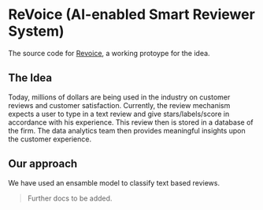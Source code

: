 # ReVoice (AI-enabled Smart Reviewer System)

The source code for [Revoice](https://revoice.tech), a working protoype for the idea.

## The Idea

Today, millions of dollars are being used in the industry on customer reviews and customer satisfaction. Currently, the review mechanism expects a user to type in a text review and give stars/labels/score in accordance with his experience. This review then is stored in a database of the firm. The data analytics team then provides meaningful insights upon the customer experience.

## Our approach

We have used an ensamble model to classify text based reviews.

> Further docs to be added.
